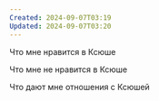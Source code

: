 ```yaml
---
Created: 2024-09-07T03:19
Updated: 2024-09-07T03:20
---
```

Что мне нравится в Ксюше

Что мне не нравится в Ксюше

Что дают мне отношения с Ксюшей
